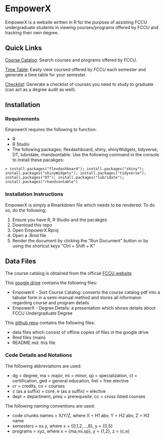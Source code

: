<H1>EmpowerX</H1>

EmpowerX is a website written in R for the purpose of assisting FCCU undergraduate students in viewing courses/programs offered by FCCU and tracking their own degree.

<H2> Quick Links </H2>

[Course Catalog](https://empowerx.shinyapps.io/CourseCatalog/): Search courses and programs offered by FCCU.

[Time Table](https://empowerx.shinyapps.io/TimeTable/): Easily view coursed offered by FCCU each semester and generate a time table for your semester.

[Checklist](https://empowerx.shinyapps.io/Checklist/): Generate a checklist of courses you need to study to graduate (can act as a degree audit as well).


<H2> Installation </H2>

<H3> Requirements </H3>

EmpowerX requires the following to function:
- R
- R Studio
- The following packages: flexdashboard, shiny, shinyWidgets, tidyverse, DT, lubridate, rhandsontable. Use the following command in the console to install these pacakges:

```console
> install.packages("flexdashboard"); install.packages("shiny"); install.packages("shinyWidgets"); install.packages("tidyverse"); install.packages("DT"); install.packages("lubridate"); install.packages("rhandsontable")
```
<H3> Installation Instructions </H3>

EmpowerX is simply a Rmarkdown file which needs to be rendered. To do so, do the following;
1. Ensure you have R, R Studio and the pacakges
2. Download this repo
3. Open EmpowerX.Rproj
4. Open a .Rmd file
5. Render the document by clicking the "Run Document" button or by using the shortcut keys "Ctrl + Shift + K"

<H2> Data Files </H2>

The course catalog is obtained from the official [FCCU website](https://www.fccollege.edu.pk/academic-catalogs-and-handbooks/)

This [google drive](https://drive.google.com/drive/folders/1BMhFFwi2kjcJrrBReenE3ZXKXEoKlxrV?usp=sharing) contains the following files:
- EmpowerX - Sort Course Catalog: converts the course catalog pdf into a tabular form in a semi-manual method and stores all informaion regarding course and program details
- EmpowerX - Degree Details: a presentation which shows details about FCCU Undergraduate Degree

This [github repo](https://github.com/rafaefarrukh/EmpowerX) contains the following files:
- data files which consist of offline copies of files in the google drive
- Rmd files (main)
- README.md: this file

<H3> Code Details and Notations </H3>

The following abbreviations are used: 
- dg = degree, ma = major, mi = minor, sp = specialization, ct = certification, ged = general education, frel = free elective
- cr = credits, co = courses
- c (as a suffix)  = core, e (as a suffix) = elective
- dept = department, preq = prerequisite, cc = cross listed courses

The following naming conventions are used:
- code chunks names = X/Y/Z, where X = H1 abv, Y = H2 abv, Z = H3 name
- semesters = sx.y, where x = {0,1,2,...,8}, y = {0,5}
- programs = xyz, where x = {ma,mi,sp}, y = {1,2}, z = {c,e}
